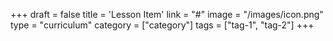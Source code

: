 +++
draft = false
title = 'Lesson Item'
link = "#"
image = "/images/icon.png"
type = "curriculum"
category = ["category"]
tags = ["tag-1", "tag-2"]
+++
